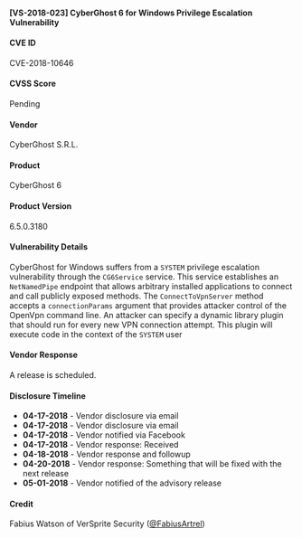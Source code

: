 #### [VS-2018-023] CyberGhost 6 for Windows Privilege Escalation Vulnerability
  		  
#### CVE ID		
CVE-2018-10646

#### CVSS Score		
Pending
		
#### Vendor		
CyberGhost S.R.L.
		
#### Product		
CyberGhost 6

#### Product Version
6.5.0.3180
		
#### Vulnerability Details
		
CyberGhost for Windows suffers from a `SYSTEM` privilege escalation vulnerability through the `CG6Service` service. This service establishes an `NetNamedPipe` endpoint that allows arbitrary installed applications to connect and call publicly exposed methods. The `ConnectToVpnServer` method accepts a `connectionParams` argument that provides attacker control of the OpenVpn command line. An attacker can specify a dynamic library plugin that should run for every new VPN connection attempt. This plugin will execute code in the context of the `SYSTEM` user	
 		
#### Vendor Response		
A release is scheduled.
  		
#### Disclosure Timeline		
 		
* **04-17-2018** - Vendor disclosure via email		 		
* **04-17-2018** - Vendor disclosure via email		
* **04-17-2018** - Vendor notified via Facebook		
* **04-17-2018** - Vendor response: Received
* **04-18-2018** - Vendor response and followup
* **04-20-2018** - Vendor response: Something that will be fixed with the next release
* **05-01-2018** - Vendor notified of the advisory release	
 		
#### Credit		
Fabius Watson of VerSprite Security
([@FabiusArtrel](https://twitter.com/FabiusArtrel))
